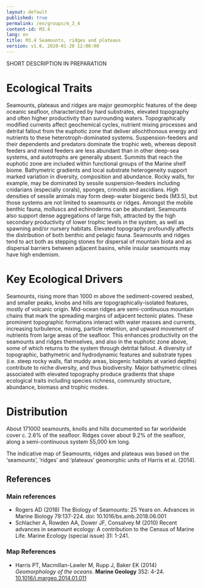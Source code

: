 ```yaml
---
layout: default
published: true
permalink: /en/groups/m_3_4
content-id: M3.4
lang: en
title: M3.4 Seamounts, ridges and plateaus
version: v1.0, 2020-01-20 12:00:00
---
```


SHORT DESCRIPTION IN PREPARATION

# Ecological Traits
 
Seamounts, plateaus and ridges are major geomorphic features of the deep oceanic seafloor, characterized by hard substrates, elevated topography and often higher productivity than surrounding waters. Topographically modified currents affect geochemical cycles, nutrient mixing processes and detrital fallout from the euphotic zone that deliver allochthonous energy and nutrients to these heterotroph-dominated systems. Suspension-feeders and their dependents and predators dominate the trophic web, whereas deposit feeders and mixed feeders are less abundant than in other deep-sea systems, and autotrophs are generally absent. Summits that reach the euphotic zone are included within functional groups of the Marine shelf biome. Bathymetric gradients and local substrate heterogeneity support marked variation in diversity, composition and abundance. Rocky walls, for example, may be dominated by sessile suspension-feeders including cnidarians (especially corals), sponges, crinoids and ascidians. High densities of sessile animals may form deep-water biogenic beds (M3.5), but those systems are not limited to seamounts or ridges. Amongst the mobile benthic fauna, molluscs and echinoderms can be abundant. Seamounts also support dense aggregations of large fish, attracted by the high secondary productivity of lower trophic levels in the system, as well as spawning and/or nursery habitats. Elevated topography profoundly affects the distribution of both benthic and pelagic fauna. Seamounts and ridges tend to act both as stepping stones for dispersal of mountain biota and as dispersal barriers between adjacent basins, while insular seamounts may have high endemism.
 
# Key Ecological Drivers
 
Seamounts, rising more than 1000 m above the sediment-covered seabed, and smaller peaks, knobs and hills are topographically-isolated features, mostly of volcanic origin. Mid-ocean ridges are semi-continuous mountain chains that mark the spreading margins of adjacent tectonic plates. These prominent topographic formations interact with water masses and currents, increasing turbulence, mixing, particle retention, and upward movement of nutrients from large areas of the seafloor. This enhances productivity on the seamounts and ridges themselves, and also in the euphotic zone above, some of which returns to the system through detrital fallout. A diversity of topographic, bathymetric and hydrodynamic features and substrate types (i.e. steep rocky walls, flat muddy areas, biogenic habitats at varied depths) contribute to niche diversity, and thus biodiversity. Major bathymetric clines associated with elevated topography produce gradients that shape ecological traits including species richness, community structure, abundance, biomass and trophic modes.
 
# Distribution
 
About 171000 seamounts, knolls and hills documented so far worldwide cover c. 2.6% of the seafloor. Ridges cover about 9.2% of the seafloor, along a semi-continuous system 55,000 km long.

The indicative map of Seamounts, ridges and plateaus was based on the ‘seamounts’, ‘ridges’ and ‘plateaus’ geomorphic units of Harris et al. (2014).

## References

### Main references
* Rogers AD (2018) The Biology of Seamounts: 25 Years on. Advances in Marine Biology 79:137-224. doi: 10.1016/bs.amb.2018.06.001
* Schlacher A, Rowden AA, Dower JF, Consalvey M (2010) Recent advances in seamount ecology: A contribution to the Census of Marine Life. Marine Ecology (special issue) 31: 1-241.

### Map References
* Harris PT, Macmillan-Lawler M, Rupp J, Baker EK (2014) *Geomorphology of the oceans*. **Marine Geology** 352: 4-24. [10.1016/j.margeo.2014.01.011](https://doi.org/10.1016/j.margeo.2014.01.011)
